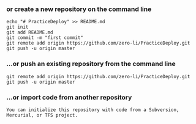 ### or create a new repository on the command line
```
echo "# PracticeDeploy" >> README.md
git init
git add README.md
git commit -m "first commit"
git remote add origin https://github.com/zero-li/PracticeDeploy.git
git push -u origin master
```

### …or push an existing repository from the command line
```
git remote add origin https://github.com/zero-li/PracticeDeploy.git
git push -u origin master
```
### …or import code from another repository
```
You can initialize this repository with code from a Subversion, Mercurial, or TFS project.
```

